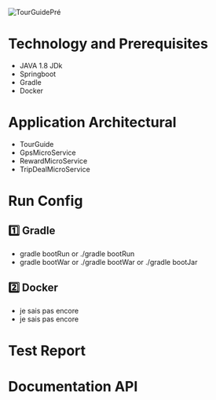 ![TourGuidePré](https://user-images.githubusercontent.com/79265943/157535100-a1429eeb-c172-4cab-9df9-02ac3eb6d7d5.png)

# Technology and Prerequisites
* JAVA 1.8 JDk
* Springboot
* Gradle
* Docker

# Application Architectural

* TourGuide
* GpsMicroService
* RewardMicroService
* TripDealMicroService


# Run Config

:one: Gradle
----
* gradle bootRun or ./gradle bootRun
* gradle bootWar or ./gradle bootWar or ./gradle bootJar

2️⃣ Docker
----
* je sais pas encore
* je sais pas encore     

# Test Report


# Documentation API
